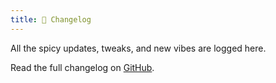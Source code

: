 ```yaml
---
title: 🫨 Changelog
---
```


All the spicy updates, tweaks, and new vibes are logged here.  


Read the full changelog on [GitHub](https://github.com/nayandas69/Social-Media-Downloader/blob/main/CHANGELOG.md).
